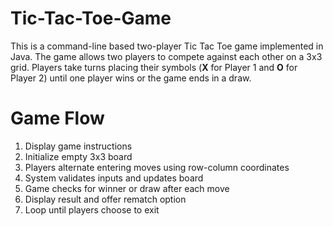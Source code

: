 # Tic-Tac-Toe-Game

This is a command-line based two-player Tic Tac Toe game implemented in Java. The game allows two players to compete against each other on a 3x3 grid. Players take turns placing their symbols (**X** for Player 1 and **O** for Player 2) until one player wins or the game ends in a draw.

# Game Flow

1. Display game instructions
2. Initialize empty 3x3 board
3. Players alternate entering moves using row-column coordinates
4. System validates inputs and updates board
5. Game checks for winner or draw after each move
6. Display result and offer rematch option
7. Loop until players choose to exit

